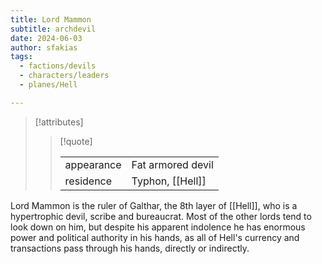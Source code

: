 ```yaml
---
title: Lord Mammon
subtitle: archdevil
date: 2024-06-03
author: sfakias
tags:
  - factions/devils
  - characters/leaders
  - planes/Hell

---
```

> [!attributes]
> 
> > [!quote]
> >
> > | | |
> > | --- | --- |
> > | appearance | Fat armored devil |
> > | residence | Typhon, [[Hell]] |

Lord Mammon is the ruler of Galthar, the 8th layer of [[Hell]], who is a hypertrophic devil, scribe and bureaucrat. Most of the other lords tend to look down on him, but despite his apparent indolence he has enormous power and political authority in his hands, as all of Hell's currency and transactions pass through his hands, directly or indirectly.